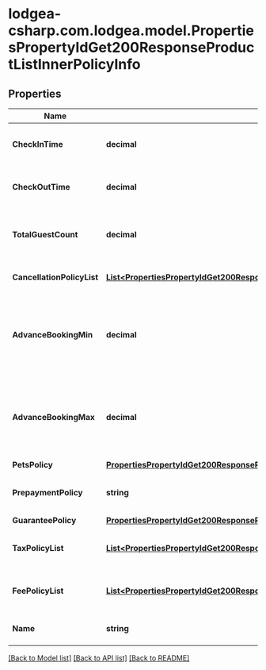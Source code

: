
# lodgea-csharp.com.lodgea.model.PropertiesPropertyIdGet200ResponseProductListInnerPolicyInfo

## Properties

Name | Type | Description | Notes
------------ | ------------- | ------------- | -------------
**CheckInTime** | **decimal** | Check-in time (unix timestamp in ms). | 
**CheckOutTime** | **decimal** | Check-out time (unix timestamp in ms). | 
**TotalGuestCount** | **decimal** | The maximum number of guests allowed. | [optional] 
**CancellationPolicyList** | [**List&lt;PropertiesPropertyIdGet200ResponsePropertyPolicyListInnerCancellationPolicyListInner&gt;**](PropertiesPropertyIdGet200ResponsePropertyPolicyListInnerCancellationPolicyListInner.md) | List of cancellation policies. | 
**AdvanceBookingMin** | **decimal** | The minimum number of days in advance a booking must be made | 
**AdvanceBookingMax** | **decimal** | The maximum number of days in advance a booking can be made | 
**PetsPolicy** | [**PropertiesPropertyIdGet200ResponsePropertyPolicyListInnerPetsPolicy**](PropertiesPropertyIdGet200ResponsePropertyPolicyListInnerPetsPolicy.md) |  | [optional] 
**PrepaymentPolicy** | **string** | The type of the prepayment policy. | [optional] 
**GuaranteePolicy** | [**PropertiesPropertyIdGet200ResponsePropertyPolicyListInnerGuaranteePolicy**](PropertiesPropertyIdGet200ResponsePropertyPolicyListInnerGuaranteePolicy.md) |  | [optional] 
**TaxPolicyList** | [**List&lt;PropertiesPropertyIdGet200ResponsePropertyPolicyListInnerTaxPolicyListInner&gt;**](PropertiesPropertyIdGet200ResponsePropertyPolicyListInnerTaxPolicyListInner.md) | A list of taxes and their policies. | 
**FeePolicyList** | [**List&lt;PropertiesPropertyIdGet200ResponsePropertyPolicyListInnerFeePolicyListInner&gt;**](PropertiesPropertyIdGet200ResponsePropertyPolicyListInnerFeePolicyListInner.md) | A list of fees and their policies. | 
**Name** | **string** | The name of this policy. | [optional] 

[[Back to Model list]](../README.md#documentation-for-models)
[[Back to API list]](../README.md#documentation-for-api-endpoints)
[[Back to README]](../README.md)

